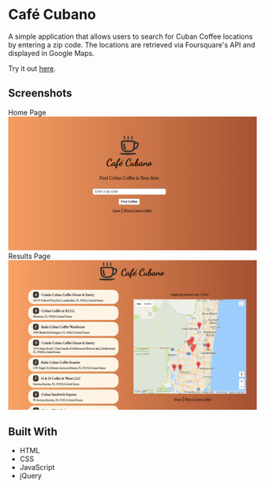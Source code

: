 # Café Cubano
A simple application that allows users to search for Cuban Coffee locations by entering a zip code. The locations are retrieved via Foursquare's API and displayed in Google Maps.  

Try it out [here](https://kyle-baker.github.io/Cafe-Cubano/).

## Screenshots
Home Page
![Image of home page](screenshots/homepage.png?raw=true "Home Page")
Results Page
![Image of results page](screenshots/results.png?raw=true "Results Page")

## Built With
* HTML
* CSS
* JavaScript
* jQuery